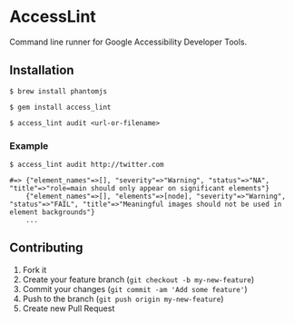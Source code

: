 # AccessLint
Command line runner for Google Accessibility Developer Tools.

## Installation

    $ brew install phantomjs

    $ gem install access_lint

    $ access_lint audit <url-or-filename>

### Example

    $ access_lint audit http://twitter.com
    
    #=> {"element_names"=>[], "severity"=>"Warning", "status"=>"NA", "title"=>"role=main should only appear on significant elements"}
        {"element_names"=>[], "elements"=>[node], "severity"=>"Warning", "status"=>"FAIL", "title"=>"Meaningful images should not be used in element backgrounds"}
        ...
        
## Contributing

1. Fork it
2. Create your feature branch (`git checkout -b my-new-feature`)
3. Commit your changes (`git commit -am 'Add some feature'`)
4. Push to the branch (`git push origin my-new-feature`)
5. Create new Pull Request
